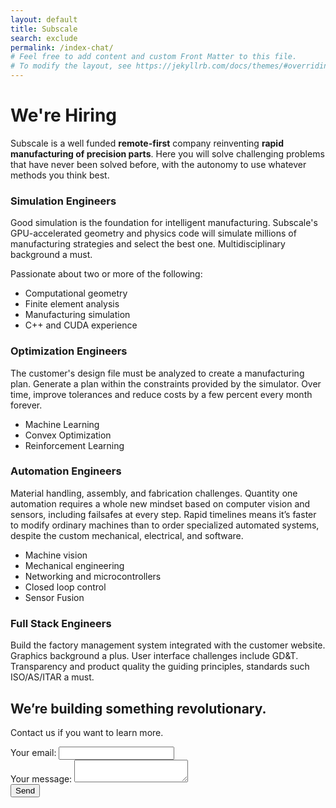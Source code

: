 ```yaml
---
layout: default
title: Subscale
search: exclude
permalink: /index-chat/
# Feel free to add content and custom Front Matter to this file.
# To modify the layout, see https://jekyllrb.com/docs/themes/#overriding-theme-defaults
---
```

<div class="row">
  
  <div class="col m7 s12" id="hero">
    <div class="row">
      <h1>We're Hiring</h1>
      <p>
        Subscale is a well funded <b>remote-first</b> company reinventing <b>rapid manufacturing of precision parts</b>. Here you will solve challenging problems that have never been solved before, with the autonomy to use whatever methods you think best.
      </p>
      <div class="joblist">
        <h3>Simulation Engineers</h3>
        <p>Good simulation is the foundation for intelligent manufacturing. Subscale's GPU-accelerated geometry and physics code will simulate millions of manufacturing strategies and select the best one. Multidisciplinary background a must. </p><p>Passionate about two or more of the following:</p>
        <ul class="browser-default">
          <li>Computational geometry</li>
          <li>Finite element analysis</li>
          <li>Manufacturing simulation</li>
          <li>C++ and CUDA experience</li>
        </ul>
        <h3>Optimization Engineers</h3>
        <p>The customer's design file must be analyzed to create a manufacturing plan. Generate a plan within the constraints provided by the simulator. Over time, improve tolerances and reduce costs by a few percent every month forever. </p>
        <ul class="browser-default">
          <li>Machine Learning</li>
          <li>Convex Optimization</li>
          <li>Reinforcement Learning</li>
        </ul>
        <h3>Automation Engineers</h3>
        <p>Material handling, assembly, and fabrication challenges. Quantity one automation requires a whole new mindset based on computer vision and sensors, including failsafes at every step. Rapid timelines means it’s faster to modify ordinary machines than to order specialized automated systems, despite the custom mechanical, electrical, and software.</p>
        <ul class="browser-default">
          <li>Machine vision</li>
          <li>Mechanical engineering</li>
          <li>Networking and microcontrollers</li>
          <li>Closed loop control</li>
          <li>Sensor Fusion</li>
        </ul>
        <h3>Full Stack Engineers</h3>
        <p>Build the factory management system integrated with the customer website. Graphics background a plus. User interface challenges include GD&T. Transparency and product quality the guiding principles, standards such ISO/AS/ITAR a must.</p>
      </div><!-- .joblist -->
      
  </div>
</div>

<div class="col m5 s12">
  <div id="formwrap" data-aos="fade-up">
      <div class="row">
        <h2>We’re building something revolutionary.</h2>
        <p>Contact us if you want to learn more.</p>
      </div>
      <form
        action="https://formspree.io/xbjolyeq"
        method="POST"
      >
      <div class="row">
        <div class="input-field col s12">
        <label for="FNAME" class="">
          Your email:</label>
          <input type="text" name="_replyto" id="FNAME">
      </div>
         <div class="input-field col s12">
        <label for="MESSAGE" class="">
          Your message:
        </label>
          <textarea name="message" id="MESSAGE" class="materialize-textarea"></textarea>
        </div>
        <button id="mc-embedded-subscribe" type="submit" class="btn center-align">Send</button>
        </div>
      </form>

</div>
</div>
<script>
  window.intercomSettings = {
    app_id: "xg935s5s",
    name: "<%= current_user.name %>", // Full name
    email: "<%= current_user.email %>", // Email address
    created_at: "<%= current_user.created_at.to_i %>" // Signup date as a Unix timestamp
  };
</script>

<script>
// We pre-filled your app ID in the widget URL: 'https://widget.intercom.io/widget/xg935s5s'
(function(){var w=window;var ic=w.Intercom;if(typeof ic==="function"){ic('reattach_activator');ic('update',w.intercomSettings);}else{var d=document;var i=function(){i.c(arguments);};i.q=[];i.c=function(args){i.q.push(args);};w.Intercom=i;var l=function(){var s=d.createElement('script');s.type='text/javascript';s.async=true;s.src='https://widget.intercom.io/widget/xg935s5s';var x=d.getElementsByTagName('script')[0];x.parentNode.insertBefore(s,x);};if(w.attachEvent){w.attachEvent('onload',l);}else{w.addEventListener('load',l,false);}}})();
</script>
